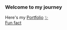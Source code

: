 ### Welcome to my journey

Here's my [Portfolio](https://www.youtube.com/watch?v=dQw4w9WgXcQ) [✨](https://www.youtube.com/watch?v=dQw4w9WgXcQ) <br>
[Fun fact](https://www.youtube.com/watch?v=dQw4w9WgXcQ)

<!--
**PhotKosee/PhotKosee** is a ✨ _special_ ✨ repository because its `README.md` (this file) appears on your GitHub profile.

Here are some ideas to get you started:

- 🔭 I’m currently working on ...
- 🌱 I’m currently learning ...
- 👯 I’m looking to collaborate on ...
- 🤔 I’m looking for help with ...
- 💬 Ask me about ...
- 📫 How to reach me: ...
- 😄 Pronouns: ...
- ⚡ Fun fact: ...
-->
